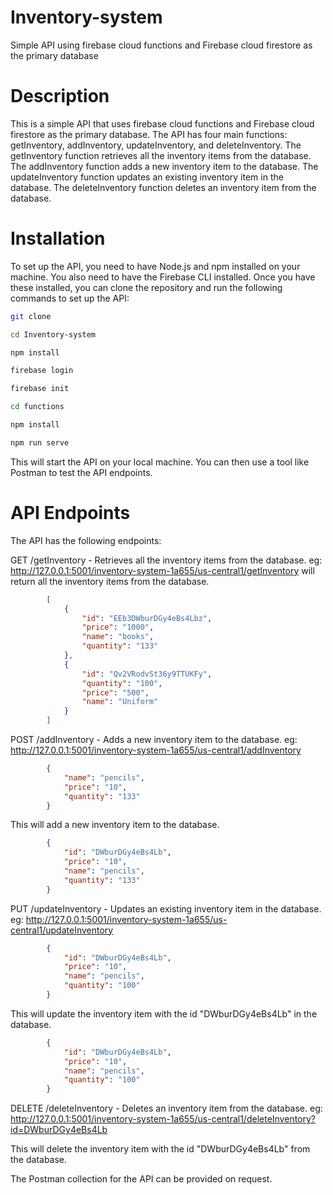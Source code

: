 # Inventory-system
Simple API using firebase cloud functions and Firebase cloud firestore as the primary database


# Description
This is a simple API that uses firebase cloud functions and Firebase cloud firestore as the primary database. The API has four main functions: getInventory, addInventory, updateInventory, and deleteInventory. The getInventory function retrieves all the inventory items from the database. The addInventory function adds a new inventory item to the database. The updateInventory function updates an existing inventory item in the database. The deleteInventory function deletes an inventory item from the database.

# Installation
To set up the API, you need to have Node.js and npm installed on your machine. You also need to have the Firebase CLI installed. Once you have these installed, you can clone the repository and run the following commands to set up the API:

```bash
git clone
```
```bash
cd Inventory-system
```
```bash
npm install
```
```bash
firebase login
```
```bash
firebase init
```
```bash
cd functions
```
```bash
npm install
```
```bash
npm run serve
```
This will start the API on your local machine. You can then use a tool like Postman to test the API endpoints.

# API Endpoints
The API has the following endpoints:

GET /getInventory - Retrieves all the inventory items from the database.
eg: http://127.0.0.1:5001/inventory-system-1a655/us-central1/getInventory
will return all the inventory items from the database.

```json
        [
            {
                "id": "EEb3DWburDGy4eBs4Lbz",
                "price": "1000",
                "name": "books",
                "quantity": "133"
            },
            {
                "id": "Qv2VRodvSt36y9TTUKFy",
                "quantity": "100",
                "price": "500",
                "name": "Uniform"
            }
        ]
```
POST /addInventory - Adds a new inventory item to the database.
eg: http://127.0.0.1:5001/inventory-system-1a655/us-central1/addInventory
```json
        {
            "name": "pencils",
            "price": "10",
            "quantity": "133"
        }
 ```

   This will add a new inventory item to the database.
```json
        {
            "id": "DWburDGy4eBs4Lb",
            "price": "10",
            "name": "pencils",
            "quantity": "133"
        }
```
PUT /updateInventory - Updates an existing inventory item in the database.
eg: http://127.0.0.1:5001/inventory-system-1a655/us-central1/updateInventory

```json
        {
            "id": "DWburDGy4eBs4Lb",
            "price": "10",
            "name": "pencils",
            "quantity": "100"
        }
 ```
  This   will update the inventory item with the id "DWburDGy4eBs4Lb" in the database.

```json
        {
            "id": "DWburDGy4eBs4Lb",
            "price": "10",
            "name": "pencils",
            "quantity": "100"
        }
```

DELETE /deleteInventory - Deletes an inventory item from the database.
eg: http://127.0.0.1:5001/inventory-system-1a655/us-central1/deleteInventory?id=DWburDGy4eBs4Lb

This will delete the inventory item with the id "DWburDGy4eBs4Lb" from the database.
    
The Postman collection for the API can be provided on request.

